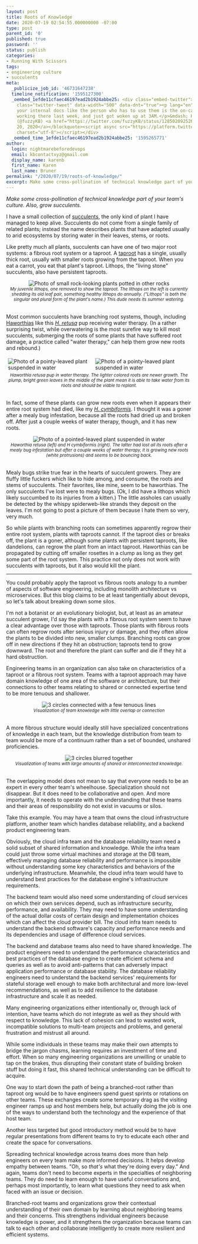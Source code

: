 ```yaml
---
layout: post
title: Roots of Knowledge
date: 2020-07-19 02:54:55.000000000 -07:00
type: post
parent_id: '0'
published: true
password: ''
status: publish
categories:
- Running With Scissors
tags:
- engineering culture
- succulents
meta:
  _publicize_job_id: '46731647238'
  timeline_notification: '1595127300'
  _oembed_1efde11cfaec46197ead2b1924abbe25: <div class="embed-twitter"><blockquote
    class="twitter-tweet" data-width="500" data-dnt="true"><p lang="en" dir="ltr">Write
    your internal docs like the person who has to use them is the on-call, just started
    working there last week, and just got woken up at 3AM.</p>&mdash; Karen Bruner
    (@fuzzyKB) <a href="https://twitter.com/fuzzyKB/status/1285020925260251137?ref_src=twsrc%5Etfw">July
    20, 2020</a></blockquote><script async src="https://platform.twitter.com/widgets.js"
    charset="utf-8"></script></div>
  _oembed_time_1efde11cfaec46197ead2b1924abbe25: '1595265771'
author:
  login: nightmarebeforedevops
  email: kbcontactxyz@gmail.com
  display_name: karenb
  first_name: Karen
  last_name: Bruner
permalink: "/2020/07/19/roots-of-knowledge/"
excerpt: Make some cross-pollination of technical knowledge part of your team's culture. Also, grow succulents.
---
```


_Make some cross-pollination of technical knowledge part of your team's culture. Also, grow succulents._

I have a small collection of [succulents](https://en.wikipedia.org/wiki/Succulent_plant), the only kind of plant I have managed to keep alive. Succulents do not come from a single family of related plants; instead the name describes plants that have adapted usually to arid ecosystems by storing water in their leaves, stems, or roots.

Like pretty much all plants, succulents can have one of two major root systems: a fibrous root system or a taproot. A [taproot](https://en.wikipedia.org/wiki/Taproot) has a single, usually thick root, usually with smaller roots growing from the taproot. When you eat a carrot, you eat that plant's taproot. Lithops, the "living stone" succulents, also have persistent taproots.

<div align="center">
<img src="{{ site.baseurl }}assets/images/2020/07/img_20200718_142234-01.png" alt="Photo of small rock-looking plants potted in other rocks">
<br>
<i><small>
My juvenile lithops, one removed to show the taproot. The lithops on the left is currently shedding its old leaf pair, something healthy lithops do annually. ("Lithops" is both the singular and plural form of the plant's name.) This dude needs its summer watering.
</small></i>
</div>
<br>

Most common succulents have branching root systems, though, including [Haworthias](https://en.wikipedia.org/wiki/Haworthia) like this [_H. retusa_](https://en.wikipedia.org/wiki/Haworthia_retusa) pup receiving water therapy. (In a rather surprising twist, while overwatering is the most surefire way to kill most succulents, submerging the roots of some plants that have suffered root damage, a practice called "water therapy," can help them grow new roots and rebound.)

<style>
.piccol {
  float: left;
  width: 45%;
  padding: 5px;
}

/* Clear floats after image containers */
.picrow::after {
  content: "";
  clear: both;
  display: table;
}
</style>

<div class="picrow">
<div class="piccol">
<img src="{{ site.baseurl }}assets/images/2020/07/img_20200715_171106-01.jpeg" alt="Photo of a pointy-leaved plant suspended in water">
</div>                                                                          
<div class="piccol">                                                            
<img src="{{ site.baseurl }}assets/images/2020/07/img_20200715_171323-01.jpeg" alt="Photo of a pointy-leaved plant suspended in water">
</div>
</div>
<center>
<i><small>
Haworthia retusa pup in water therapy. The lighter colored roots are newer growth. The plump, bright green leaves in the middle of the plant mean it is able to take water from its roots and should be viable to replant.
</small></i>
</center>
<br>

In fact, some of these plants can grow new roots even when it appears their entire root system had died, like my _[H. cymbiformis](https://en.wikipedia.org/wiki/Haworthia_cymbiformis)_. I thought it was a goner after a mealy bug infestation, because all the roots had dried up and broken off. After just a couple weeks of water therapy, though, and it has new roots.

<div align="center">
<img src="{{ site.baseurl }}assets/images/2020/07/taproot-01.jpeg" alt="Photo of a pointed-leaved plant suspended in water">
<br>
<i><small>
Haworthia retusa (left) and H cymbiformis (right). The latter had lost all its roots after a mealy bug infestation but after a couple weeks of water therapy, it is growing new roots (white protrusions) and seems to be bouncing back.
</small></i>
</div>
<br>

Mealy bugs strike true fear in the hearts of succulent growers. They are fluffy little fuckers which like to hide among, and consume, the roots and stems of succulents. Their favorites, like mine, seem to be haworthias. The only succulents I've lost were to mealy bugs. (Ok, I did have a lithops which likely succumbed to its injuries from a kitten.) The little assholes can usually be detected by the whispy spiderweb-like strands they deposit on the leaves. I'm not going to post a picture of them because I hate them so very, very much.

So while plants with branching roots can sometimes apparently regrow their entire root system, plants with taproots cannot. If the taproot dies or breaks off, the plant is a goner, although some plants with persistent taproots, like dandelions, can regrow the plant from an intact taproot. Haworthias can be propagated by cutting off smaller rosettes in a clump as long as they get some part of the root system. This practice not only does not work with succulents with taproots, but it also would kill the plant.

* * *

You could probably apply the taproot vs fibrous roots analogy to a number of aspects of software engineering, including monolith architecture vs microservices. But this blog claims to be at least tangentially about devops, so let's talk about breaking down some silos.

I'm not a botanist or an evolutionary biologist, but, at least as an amateur succulent grower, I'd say the plants with a fibrous root system seem to have a clear advantage over those with taproots. Those plants with fibrous roots can often regrow roots after serious injury or damage, and they often allow the plants to be divided into new, smaller clumps. Branching roots can grow off in new directions if they hit an obstruction; taproots tend to grow downward. The root and therefore the plant can suffer and die if they hit a hard obstruction.

Engineering teams in an organization can also take on characteristics of a taproot or a fibrous root system. Teams with a taproot approach may have domain knowledge of one area of the software or architecture, but their connections to other teams relating to shared or connected expertise tend to be more tenuous and shallower.

<div align="center">
<img 
alt="3 circles connected with a few tenuous lines"
src="{{ site.baseurl }}assets/images/2020/07/taproot-01.jpeg">
<br>
<i><small>
Visualization of team knowledge with little overlap or connection
</small></i>
</div>
<br>

A more fibrous structure would ideally still have specialized concentrations of knowledge in each team, but the knowledge distribution from team to team would be more of a continuum rather than a set of bounded, unshared proficiencies.

<div align="center">
<img 
alt="3 circles blurred together"
src="{{ site.baseurl }}assets/images/2020/07/branch-01.jpeg">
<br>
<i><small>
Visualization of teams with large amounts of shared or interconnected knowledge.
</small></i>
</div>
<br>

The overlapping model does not mean to say that everyone needs to be an expert in every other team's wheelhouse. Specialization should not disappear. But it does need to be collaborative and open. And more importantly, it needs to operate with the understanding that these teams and their areas of responsibility do not exist in vacuums or silos.

Take this example. You may have a team that owns the cloud infrastructure platform, another team which handles database reliability, and a backend product engineering team.

Obviously, the cloud infra team and the database reliability team need a solid subset of shared information and knowledge. While the infra team could just throw some virtual machines and storage at the DB team, effectively managing database reliability and performance is impossible without understanding some key characteristics and behaviors of the underlying infrastructure. Meanwhile, the cloud infra team would have to understand best practices for the database engine's infrastructure requirements.

The backend team would also need some understanding of cloud services on which their own services depend, such as infrastructure security, performance, and availability. They may need to have some understanding of the actual dollar costs of certain design and implementation choices which can affect the cloud provider bill. The cloud infra team needs to understand the backend software's capacity and performance needs and its dependencies and usage of difference cloud services.

The backend and database teams also need to have shared knowledge. The product engineers need to understand the performance characteristics and best practices of the database engine to create efficient schema and queries as well as to avoid anti-patterns that can adversely impact application performance or database stability. The database reliability engineers need to understand the backend services' requirements for stateful storage well enough to make both architectural and more low-level recommendations, as well as to add resilience to the database infrastructure and scale it as needed.

Many engineering organizations either intentionally or, through lack of intention, have teams which do not integrate as well as they should with respect to knowledge. This lack of cohesion can lead to wasted work, incompatible solutions to multi-team projects and problems, and general frustration and mistrust all around.

While some individuals in these teams may make their own attempts to bridge the jargon chasms, learning requires an investment of time and effort. When so many engineering organizations are unwilling or unable to tap on the brakes, thus disrupting their constant state of building broken stuff but doing it fast, this shared technical understanding can be difficult to acquire.

One way to start down the path of being a branched-root rather than taproot org would be to have engineers spend guest sprints or rotations on other teams. These exchanges create some temporary drag as the visiting engineer ramps up and host members help, but actually doing the job is one of the ways to understand both the technology and the experience of that host team.

Another less targeted but good introductory method would be to have regular presentations from different teams to try to educate each other and create the space for conversations.

Spreading technical knowledge across teams does more than help engineers on every team make more informed decisions. It helps develop empathy between teams. "Oh, so _that's_ what they're doing every day." And again, teams don't need to become experts in the specialties of neighboring teams. They do need to learn enough to have useful conversations and, perhaps most importantly, to learn what questions they need to ask when faced with an issue or decision.

Branched-root teams and organizations grow their contextual understanding of their own domain by learning about neighboring teams and their concerns. This strengthens individual engineers because knowledge is power, and it strengthens the organization because teams can talk to each other and collaborate intelligently to create more resilient and efficient systems.

